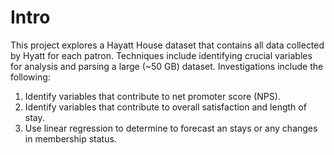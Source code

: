 # Intro
This project explores a Hayatt House dataset that contains all data collected by Hyatt for each patron. Techniques include identifying crucial variables for analysis and parsing a large (~50 GB) dataset. Investigations include the following:
1. Identify variables that contribute to net promoter score (NPS).
2. Identify variables that contribute to overall satisfaction and length of stay.
3. Use linear regression to determine to forecast an stays or any changes in membership status.
